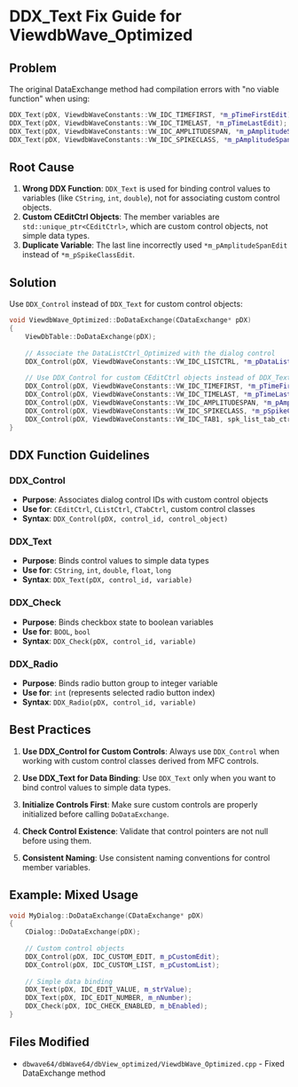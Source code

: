 # DDX_Text Fix Guide for ViewdbWave_Optimized

## Problem
The original DataExchange method had compilation errors with "no viable function" when using:
```cpp
DDX_Text(pDX, ViewdbWaveConstants::VW_IDC_TIMEFIRST, *m_pTimeFirstEdit);
DDX_Text(pDX, ViewdbWaveConstants::VW_IDC_TIMELAST, *m_pTimeLastEdit);
DDX_Text(pDX, ViewdbWaveConstants::VW_IDC_AMPLITUDESPAN, *m_pAmplitudeSpanEdit);
DDX_Text(pDX, ViewdbWaveConstants::VW_IDC_SPIKECLASS, *m_pAmplitudeSpanEdit);
```

## Root Cause
1. **Wrong DDX Function**: `DDX_Text` is used for binding control values to variables (like `CString`, `int`, `double`), not for associating custom control objects.
2. **Custom CEditCtrl Objects**: The member variables are `std::unique_ptr<CEditCtrl>`, which are custom control objects, not simple data types.
3. **Duplicate Variable**: The last line incorrectly used `*m_pAmplitudeSpanEdit` instead of `*m_pSpikeClassEdit`.

## Solution
Use `DDX_Control` instead of `DDX_Text` for custom control objects:

```cpp
void ViewdbWave_Optimized::DoDataExchange(CDataExchange* pDX)
{
    ViewDbTable::DoDataExchange(pDX);
    
    // Associate the DataListCtrl_Optimized with the dialog control
    DDX_Control(pDX, ViewdbWaveConstants::VW_IDC_LISTCTRL, *m_pDataListCtrl);
    
    // Use DDX_Control for custom CEditCtrl objects instead of DDX_Text
    DDX_Control(pDX, ViewdbWaveConstants::VW_IDC_TIMEFIRST, *m_pTimeFirstEdit);
    DDX_Control(pDX, ViewdbWaveConstants::VW_IDC_TIMELAST, *m_pTimeLastEdit);
    DDX_Control(pDX, ViewdbWaveConstants::VW_IDC_AMPLITUDESPAN, *m_pAmplitudeSpanEdit);
    DDX_Control(pDX, ViewdbWaveConstants::VW_IDC_SPIKECLASS, *m_pSpikeClassEdit);
    DDX_Control(pDX, ViewdbWaveConstants::VW_IDC_TAB1, spk_list_tab_ctrl);
}
```

## DDX Function Guidelines

### DDX_Control
- **Purpose**: Associates dialog control IDs with custom control objects
- **Use for**: `CEditCtrl`, `CListCtrl`, `CTabCtrl`, custom control classes
- **Syntax**: `DDX_Control(pDX, control_id, control_object)`

### DDX_Text
- **Purpose**: Binds control values to simple data types
- **Use for**: `CString`, `int`, `double`, `float`, `long`
- **Syntax**: `DDX_Text(pDX, control_id, variable)`

### DDX_Check
- **Purpose**: Binds checkbox state to boolean variables
- **Use for**: `BOOL`, `bool`
- **Syntax**: `DDX_Check(pDX, control_id, variable)`

### DDX_Radio
- **Purpose**: Binds radio button group to integer variable
- **Use for**: `int` (represents selected radio button index)
- **Syntax**: `DDX_Radio(pDX, control_id, variable)`

## Best Practices

1. **Use DDX_Control for Custom Controls**: Always use `DDX_Control` when working with custom control classes derived from MFC controls.

2. **Use DDX_Text for Data Binding**: Use `DDX_Text` only when you want to bind control values to simple data types.

3. **Initialize Controls First**: Make sure custom controls are properly initialized before calling `DoDataExchange`.

4. **Check Control Existence**: Validate that control pointers are not null before using them.

5. **Consistent Naming**: Use consistent naming conventions for control member variables.

## Example: Mixed Usage
```cpp
void MyDialog::DoDataExchange(CDataExchange* pDX)
{
    CDialog::DoDataExchange(pDX);
    
    // Custom control objects
    DDX_Control(pDX, IDC_CUSTOM_EDIT, m_pCustomEdit);
    DDX_Control(pDX, IDC_CUSTOM_LIST, m_pCustomList);
    
    // Simple data binding
    DDX_Text(pDX, IDC_EDIT_VALUE, m_strValue);
    DDX_Text(pDX, IDC_EDIT_NUMBER, m_nNumber);
    DDX_Check(pDX, IDC_CHECK_ENABLED, m_bEnabled);
}
```

## Files Modified
- `dbwave64/dbWave64/dbView_optimized/ViewdbWave_Optimized.cpp` - Fixed DataExchange method
